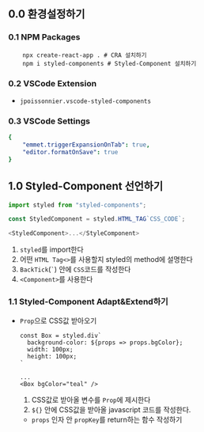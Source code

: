 ## 0.0 환경설정하기
### 0.1 NPM Packages
```shell
    npx create-react-app . # CRA 설치하기
    npm i styled-components # Styled-Component 설치하기
```
### 0.2 VSCode Extension
- `jpoissonnier.vscode-styled-components`
### 0.3 VSCode Settings
```yaml
{
    "emmet.triggerExpansionOnTab": true,
    "editor.formatOnSave": true
}
```

## 1.0 Styled-Component 선언하기
  ```javascript
  import styled from "styled-components";

  const StyledComponent = styled.HTML_TAG`CSS_CODE`;
  
  <StyledComponent>...</StyleComponent>
  ```
  1. `styled`를 import한다
  2. 어떤 `HTML Tag<>`를 사용할지 styled의 method에 설명한다
  3. `BackTick`(`` ` ``) 안에 `CSS`코드를 작성한다
  4. `<Component>`를 사용한다

### 1.1 Styled-Component Adapt&Extend하기
- `Prop`으로 CSS값 받아오기
  ```
  const Box = styled.div`
    background-color: ${props => props.bgColor};
    width: 100px;
    height: 100px;
  `

  ...
  <Box bgColor="teal" />
  ```
  1. CSS값로 받아올 변수를 `Prop`에 제시한다
  2. `${}` 안에 CSS값을 받아올 javascript 코드를 작성한다.
    - `props` 인자 안 `propKey`를 return하는 함수 작성하기